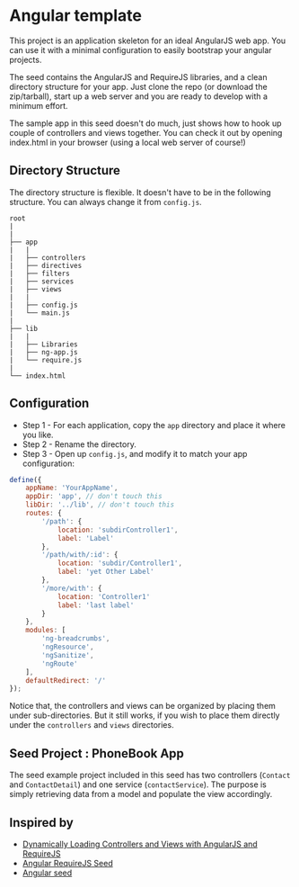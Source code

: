Angular template
===============================

This project is an application skeleton for an ideal AngularJS web app. You can use it with a minimal configuration to easily bootstrap your angular projects.

The seed contains the AngularJS and RequireJS libraries, and a clean directory structure for your app. Just clone the repo (or download the zip/tarball), start up a web server and you are ready to develop with a minimum effort.

The sample app in this seed doesn't do much, just shows how to hook up couple of controllers and views together. You can check it out by opening index.html in your browser (using a local web server of course!)


Directory Structure
-------------------

The directory structure is flexible. It doesn't have to be in the following structure. You can always change it from `config.js`.

	root
	|
	|
	├── app
	|   |
	|   ├── controllers
	|   ├── directives
	|   ├── filters
	|   ├── services
	|   ├── views
	|   |
	|   ├── config.js
	|   └── main.js
	|
	├── lib
	|   |
	|   ├── Libraries
	|   ├── ng-app.js
	|   └── require.js
	|
	└── index.html


Configuration
-------------

* Step 1 - For each application, copy the `app` directory and place it where you like.
* Step 2 - Rename the directory.
* Step 3 - Open up `config.js`, and modify it to match your app configuration:

````javascript
define({
    appName: 'YourAppName',
    appDir: 'app', // don't touch this
    libDir: '../lib', // don't touch this
    routes: {
        '/path': {
            location: 'subdirController1',
            label: 'Label'
        },
        '/path/with/:id': {
            location: 'subdir/Controller1',
            label: 'yet Other Label'
        },
        '/more/with': {
            location: 'Controller1'
            label: 'last label'
        }        
    },
    modules: [
        'ng-breadcrumbs',
        'ngResource',
        'ngSanitize',
        'ngRoute'
    ],
    defaultRedirect: '/'
});
````
Notice that, the controllers and views can be organized by placing them under sub-directories. But it still works, if you wish to place them directly under the `controllers` and `views` directories.


Seed Project : PhoneBook App
----------------------------

The seed example project included in this seed has two controllers (`Contact` and `ContactDetail`) and one service (`contactService`). The purpose is simply retrieving data from a model and populate the view accordingly.


Inspired by
-----------

- [Dynamically Loading Controllers and Views with AngularJS and RequireJS](http://weblogs.asp.net/dwahlin/archive/2013/05/22/dynamically-loading-controllers-and-views-with-angularjs-and-requirejs.aspx)
- [Angular RequireJS Seed](https://github.com/tnajdek/angular-requirejs-seed)
- [Angular seed](https://github.com/mohislm/angular-seed)
